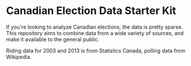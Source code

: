 # Canadian Election Data Starter Kit 

If you're looking to analyze Canadian elections, the data is pretty sparse. This repository aims to combine data from a wide variety of sources, and make it available to the general public.

Riding data for 2003 and 2013 is from Statistics Canada, polling data from Wikipedia.
